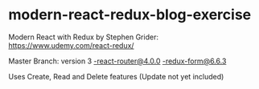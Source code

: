 # modern-react-redux-blog-exercise

Modern React with Redux by Stephen Grider: https://www.udemy.com/react-redux/

Master Branch: version 3
-react-router@4.0.0
-redux-form@6.6.3

Uses Create, Read and Delete features (Update not yet included)
